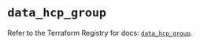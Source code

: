 # `data_hcp_group`

Refer to the Terraform Registry for docs: [`data_hcp_group`](https://registry.terraform.io/providers/hashicorp/hcp/0.84.1/docs/data-sources/group).
